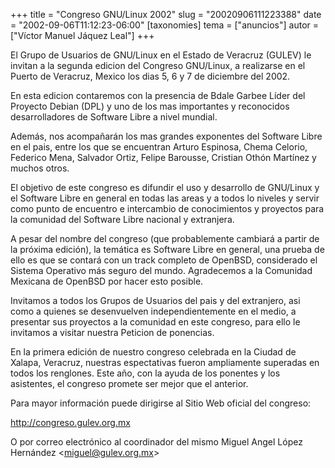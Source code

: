 +++
title = "Congreso GNU/Linux 2002"
slug = "20020906111223388"
date = "2002-09-06T11:12:23-06:00"
[taxonomies]
tema = ["anuncios"]
autor = ["Víctor Manuel Jáquez Leal"]
+++

El Grupo de Usuarios de GNU/Linux en el Estado de Veracruz (GULEV) le
invitan a la segunda edicion del Congreso GNU/Linux, a realizarse en el
Puerto de Veracruz, Mexico los dias 5, 6 y 7 de diciembre del 2002.

<!-- more -->
En esta edicion contaremos con la presencia de Bdale Garbee Líder del
Proyecto Debian (DPL) y uno de los mas importantes y reconocidos
desarrolladores de Software Libre a nivel mundial.

Además, nos acompañarán los mas grandes exponentes del Software Libre en
el pais, entre los que se encuentran Arturo Espinosa, Chema Celorio,
Federico Mena, Salvador Ortiz, Felipe Barousse, Cristian Othón Martínez
y muchos otros.

El objetivo de este congreso es difundir el uso y desarrollo de
GNU/Linux y el Software Libre en general en todas las areas y a todos lo
niveles y servir como punto de encuentro e intercambio de conocimientos
y proyectos para la comunidad del Software Libre nacional y extranjera.

A pesar del nombre del congreso (que probablemente cambiará a partir de
la próxima edición), la temática es Software Libre en general, una
prueba de ello es que se contará con un track completo de OpenBSD,
considerado el Sistema Operativo más seguro del mundo. Agradecemos a la
Comunidad Mexicana de OpenBSD por hacer esto posible.

Invitamos a todos los Grupos de Usuarios del pais y del extranjero, asi
como a quienes se desenvuelven independientemente en el medio, a
presentar sus proyectos a la comunidad en este congreso, para ello le
invitamos a visitar nuestra Peticion de ponencias.

En la primera edición de nuestro congreso celebrada en la Ciudad de
Xalapa, Veracruz, nuestras espectativas fueron ampliamente superadas en
todos los renglones. Este año, con la ayuda de los ponentes y los
asistentes, el congreso promete ser mejor que el anterior.

Para mayor información puede dirigirse al Sitio Web oficial del
congreso:

<http://congreso.gulev.org.mx>

O por correo electrónico al coordinador del mismo Miguel Angel López
Hernández \<<miguel@gulev.org.mx>\>
